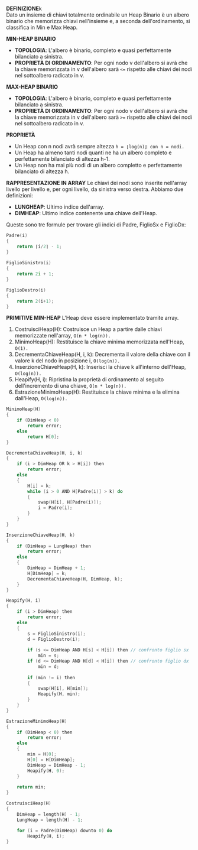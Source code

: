 **DEFINIZIONE**k   
Dato un insieme di chiavi totalmente ordinabile un Heap Binario è un albero binario che memorizza chiavi nell'insieme e, a seconda dell'ordinamento, si classifica in Min e Max Heap.

**MIN-HEAP BINARIO**
- **TOPOLOGIA**: L'albero è binario, completo e quasi perfettamente bilanciato a sinistra.
- **PROPRIETÀ DI ORDINAMENTO**: Per ogni nodo v dell'albero si avrà che la chiave memorizzata in v dell'albero sarà `<=` rispetto alle chiavi dei nodi nel sottoalbero radicato in v.

**MAX-HEAP BINARIO**
- **TOPOLOGIA**: L'albero è binario, completo e quasi perfettamente bilanciato a sinistra.
- **PROPRIETÀ DI ORDINAMENTO**: Per ogni nodo v dell'albero si avrà che la chiave memorizzata in v dell'albero sarà `>=` rispetto alle chiavi dei nodi nel sottoalbero radicato in v.

**PROPRIETÀ**
- Un Heap con n nodi avrà sempre altezza `h = ⌊log(n)⌋ con n = nodi.`
- Un Heap ha almeno tanti nodi quanti ne ha un albero completo e perfettamente bilanciato di altezza h-1.
- Un Heap non ha mai più nodi di un albero completto e perfettamente bilanciato di altezza h.

**RAPPRESENTAZIONE IN ARRAY**
Le chiavi dei nodi sono inserite nell'array livello per livello e, per ogni livello, da sinistra verso destra. Abbiamo due definizioni:
- **LUNGHEAP**: Ultimo indice dell'array.
- **DIMHEAP**: Ultimo indice contenente una chiave dell'Heap.
  
Queste sono tre formule per trovare gli indici di Padre, FiglioSx e FiglioDx:

``` C++
Padre(i)
{
	return ⌈i/2⌉ - 1;
}
	
FiglioSinistro(i)
{
	return 2i + 1;
}

FiglioDestro(i)
{
	return 2(i+1);
}
```

**PRIMITIVE MIN-HEAP**
L'Heap deve essere implementato tramite array.

1) CostruisciHeap(H): Costruisce un Heap a partire dalle chiavi memorizzate nell'array, `O(n * log(n)).`
2) MinimoHeap(H): Restituisce la chiave minima memorizzata nell'Heap, `O(1).`
3) DecrementaChiaveHeap(H, i, k): Decrementa il valore della chiave con il valore k del nodo in posizione i, `O(log(n)).`
4) InserzioneChiaveHeap(H, k): Inserisci la chiave k all'interno dell'Heap, `O(log(n)).`
5) Heapify(H, i): Ripristina la proprietà di ordinamento al seguito dell'incremento di una chiave, `O(n * log(n)).`
6) EstrazioneMinimoHeap(H): Restituisce la chiave minima e la elimina dall'Heap, `O(log(n)).`

``` C++
MinimoHeap(H)
{
	if (DimHeap < 0)
		return error;
	else
		return H[0];
}

DecrementaChiaveHeap(H, i, k)
{
	if (i > DimHeap OR k > H[i]) then
		return error;
	else
	{
		H[i] = k;
		while (i > 0 AND H[Padre(i)] > k) do
		{
			swap(H[i], H[Padre(i)]);
			i = Padre(i);
		}
	}
}

InserzioneChiaveHeap(H, k)
{
	if (DimHeap = LungHeap) then
		return error;
	else
	{
		DimHeap = DimHeap + 1;
		H[DimHeap] = k;
		DecrementaChiaveHeap(H, DimHeap, k);
	}
}

Heapify(H, i)
{
	if (i > DimHeap) then
		return error;
	else
	{
		s = FiglioSinistro(i);
		d = FiglioDestro(i);
		
		if (s <= DimHeap AND H[s] < H[i]) then // confronto figlio sx
			min = s;
		if (d <= DimHeap AND H[d] < H[i]) then // confronto figlio dx
			min = d;
		
		if (min != i) then
		{
			swap(H[i], H[min]);
			Heapify(H, min);
		}
	}
}

EstrazioneMinimoHeap(H)
{
	if (DimHeap < 0) then
		return error;
	else
	{
		min = H[0];
		H[0] = H[DimHeap];
		DimHeap = DimHeap - 1;
		Heapify(H, 0);
	}
	
	return min;
}

CostruisciHeap(H)
{
	DimHeap = length(H) - 1;
	LungHeap = length(H) - 1;
	
	for (i = Padre(DimHeap) downto 0) do
		Heapify(H, i);
}
```

